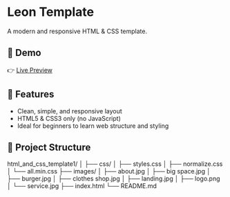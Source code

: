 # Leon Template

A modern and responsive HTML & CSS template.

## 🚀 Demo

👉 [Live Preview](https://brahimdjelid.github.io/html_and_css_template1/)

## 📁 Features

- Clean, simple, and responsive layout
- HTML5 & CSS3 only (no JavaScript)
- Ideal for beginners to learn web structure and styling

## 📂 Project Structure

html_and_css_template1/
│
├── css/
│ ├── styles.css
│ ├── normalize.css
│ └── all.min.css
├── images/
│ ├── about.jpg
│ ├── big space.jpg
│ ├── burger.jpg
│ ├── clothes shop.jpg
│ ├── landing.jpg
│ ├── logo.png
│ └── service.jpg
├── index.html
└── README.md
